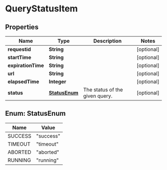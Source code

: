 # QueryStatusItem

## Properties
Name | Type | Description | Notes
------------ | ------------- | ------------- | -------------
**requestid** | **String** |  |  [optional]
**startTime** | **String** |  |  [optional]
**expirationTime** | **String** |  |  [optional]
**url** | **String** |  |  [optional]
**elapsedTime** | **Integer** |  |  [optional]
**status** | [**StatusEnum**](#StatusEnum) | The status of the given query. |  [optional]

<a name="StatusEnum"></a>
## Enum: StatusEnum
Name | Value
---- | -----
SUCCESS | &quot;success&quot;
TIMEOUT | &quot;timeout&quot;
ABORTED | &quot;aborted&quot;
RUNNING | &quot;running&quot;
